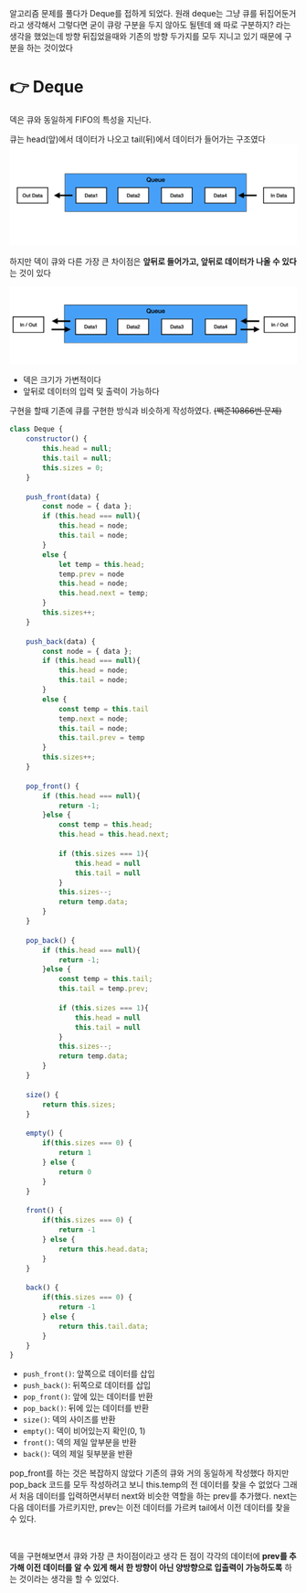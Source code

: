 알고리즘 문제를 풀다가 Deque를 접하게 되었다. 원래 deque는 그냥 큐를 뒤집어둔거 라고 생각해서 그렇다면 굳이 큐랑 구분을 두지 않아도 될텐데 왜 따로 구분하지? 라는 생각을 했었는데 방향 뒤집었을때와 기존의 방향 두가지를 모두 지니고 있기 때문에 구분을 하는 것이었다

# 👉 Deque
덱은 큐와 동일하게 FIFO의 특성을 지닌다. 

큐는 head(앞)에서 데이터가 나오고 tail(뒤)에서 데이터가 들어가는 구조였다
![queue](./img/Queue.png)

하지만 덱이 큐와 다른 가장 큰 차이점은 **앞뒤로 들어가고, 앞뒤로 데이터가 나올 수 있다**는 것이 있다

![queue](./img/deque.png)


- 덱은 크기가 가변적이다
- 앞뒤로 데이터의 입력 및 출력이 가능하다

구현을 할때 기존에 큐를 구현한 방식과 비슷하게 작성하였다. ~~(백준10866번 문제)~~

```javascript
class Deque {
    constructor() {
        this.head = null;
        this.tail = null;
        this.sizes = 0;
    }

    push_front(data) {
        const node = { data };
        if (this.head === null){
            this.head = node;
            this.tail = node;
        }
        else {
            let temp = this.head;
            temp.prev = node
            this.head = node;
            this.head.next = temp;
        }
        this.sizes++;
    }
    
    push_back(data) {
        const node = { data };
        if (this.head === null){
            this.head = node;
            this.tail = node;
        }
        else {
            const temp = this.tail
            temp.next = node;
            this.tail = node;
            this.tail.prev = temp
        }
        this.sizes++;
    }

    pop_front() {
        if (this.head === null){
            return -1;
        }else {
            const temp = this.head;
            this.head = this.head.next;

            if (this.sizes === 1){
                this.head = null
                this.tail = null
            }
            this.sizes--;
            return temp.data;
        }
    }

    pop_back() {
        if (this.head === null){
            return -1;
        }else {
            const temp = this.tail;
            this.tail = temp.prev;

            if (this.sizes === 1){
                this.head = null
                this.tail = null
            }
            this.sizes--;
            return temp.data;
        }
    }

    size() {
        return this.sizes;
    }

    empty() {
        if(this.sizes === 0) {
            return 1
        } else {
            return 0
        }
    }

    front() {
        if(this.sizes === 0) {
            return -1
        } else {
            return this.head.data;
        }
    }
    
    back() {
        if(this.sizes === 0) {
            return -1
        } else {
            return this.tail.data;
        }
    }
}
```

- `push_front()`: 앞쪽으로 데이터를 삽입
- `push_back()`: 뒤쪽으로 데이터를 삽입
- `pop_front()`: 앞에 있는 데이터를 반환
- `pop_back()`: 뒤에 있는 데이터를 반환
- `size()`: 덱의 사이즈를 반환
- `empty()`: 덱이 비어있는지 확인(0, 1)
- `front()`: 덱의 제일 앞부분을 반환
- `back()`: 덱의 제일 뒷부분을 반환

pop_front를 하는 것은 복잡하지 않았다 기존의 큐와 거의 동일하게 작성했다 하지만 pop_back 코드를 모두 작성하려고 보니 this.temp의 전 데이터를 찾을 수 없었다
그래서 처음 데이터를 입력하면서부터 next와 비슷한 역할을 하는 prev를 추가했다.
next는 다음 데이터를 가르키지만, prev는 이전 데이터를 가르켜 tail에서 이전 데이터를 찾을 수 있다.

<br>

덱을 구현해보면서 큐와 가장 큰 차이점이라고 생각 든 점이 각각의 데이터에 **prev를 추가해 이전 데이터를 알 수 있게 해서 한 방향이 아닌 양방향으로 입출력이 가능하도록** 하는 것이라는 생각을 할 수 있었다.